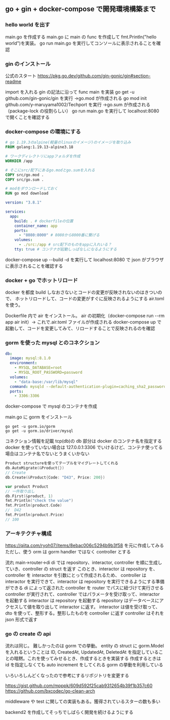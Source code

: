 ## go + gin + docker-compose で開発環境構築まで

### hello world を出す

main.go を作成する
main.go に main の func を作成して fmt.Println("hello world")を実装。
go run main.go
を実行してコンソールに表示されることを確認

### gin のインストール

公式のスタート
https://pkg.go.dev/github.com/gin-gonic/gin#section-readme

import を入れる
gin の記法に沿って func main を実装
go get -u github.com/gin-gonic/gin
を実行 →go.mod が作成される
go mod init github.com/y-maruyama1002/Techport
を実行 →go.sum が作成される（package-lock の役割らしい）
go run main.go
を実行して
localhost:8080 で開くことを確認する

### docker-compose の環境にする

```dockerfile
# go 1.19.3のalpine(軽量のlinuxのイメージ)のイメージを取り込み
FROM golang:1.19.13-alpine3.18

# ワークディレクトリにappフォルダを作成
WORKDIR /app

# そこにsrc/配下にあるgo.modとgo.sumを入れる
COPY src/go.mod .
COPY src/go.sum .

# modをダウンロードしておく
RUN go mod download
```

```yml
version: "3.8.1"

services:
  app:
    build: . # dockerfileの位置
    container_name: app
    ports:
      - "8080:8000" # 8080から8000番に繋げる
    volumes:
      - ./src:/app # src配下のものをappに入れいる？
    tty: true # コンテナが起動しっぱなしになるようにする
```

docker-compose up --build -d
を実行して
localhost:8080 で json がブラウザに表示されることを確認する

### docker + go でホットリロード

docker を都度 build しなおさないとコードの変更が反映されないのはきついので、
ホットリロードして、コードの変更がすぐに反映されるようにする
air.toml を使う。

Dockerfile 内で air をインストール。
air の初期化（docker-compose run --rm app air init）→ これで.air.toml ファイルが作成される
docker-compose up で起動して、コードを変更してみて、リロードすることで反映されるのを確認

### gorm を使った mysql とのコネクション

```yaml
db:
  image: mysql:8.1.0
  environment:
    - MYSQL_DATABASE=root
    - MYSQL_ROOT_PASSWORD=password
  volumes:
    - "data-base:/var/lib/mysql"
  command: mysqld --default-authentication-plugin=caching_sha2_password
  ports:
    - 3306:3306
```

docker-compose で mysql のコンテナを作成

main.go に gorm をインストール

```
go get -u gorm.io/gorm
go get -u gorm.io/driver/mysql
```

コネクション情報を記載
tcp(db)の db 部分は docker のコンテナ名を指定する
docker を使っていない場合は 127.0.0.1:3306 でいけるけど、コンテナ使ってる場合はコンテナ名でないとうまくいかない

```go
Product structureを使ってテーブルをマイグレートしてくれる
db.AutoMigrate(&Product{})
// Create
db.Create(&Product{Code: "D43", Price: 200})

var product Product
// 一件取り出し
db.First(&product, 1)
fmt.Println("check the value")
fmt.Println(product.Code)
//  D42
fmt.Println(product.Price)
// 100
```

### アーキテクチャ構成

https://qiita.com/ryoh07/items/8ebac006c5294b9b3f58
を元に作成してみる
ただし、使う orm は gorm
handler ではなく controller とする

流れ
main→router→di
di では repository、interactor, controller を順に生成していき、controller の struct を返す
このとき、interactor は repository を、controller を interactor を引数にとって作成されるため、
controller は interactor を実行できて、interactor は repository を実行できるようにする準備ができる
di によって返された controller を router でパスに紐づけて実行させる
controller が実行されて、controller ではパラメータを受け取って、interactor を起動する
interactor は repository を起動する
repository はデータベースにアクセスして値を取り出して interactor に返す。
interactor は値を受け取って、dto を使って、整形する。整形したものを controller に返す
controller はそれを json 形式で返す

### go の create の api

流れは同じ。
難しかったのは gorm での挙動。
entity の struct に gorm.Model を入れるということは ID, CreatedAt, UpdatedAt, DeletedAt を指定していることの暗黙。これを使ってみせるとき、作成するときを実装する
作成するときは id を指定しなくても auto increment をしてくれる gorm の挙動を利用している

いろいろしんどくなったので参考にするリポジトリを変更する

https://gist.github.com/mpppk/609d592f25cab9312654b39f1b357c60
https://github.com/bxcodec/go-clean-arch

middleware や test に関しての実装もある。獲得されているスターの数も多い

backend2 を作成してそっちでしばらく開発を続けるようにする
